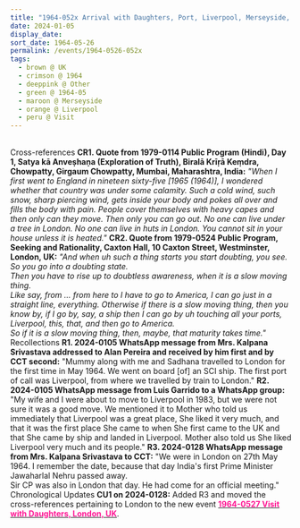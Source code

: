 ```yaml
---
title: "1964-052x Arrival with Daughters, Port, Liverpool, Merseyside, UK"
date: 2024-01-05
display_date: 
sort_date: 1964-05-26
permalink: /events/1964-0526-052x
tags:
  - brown @ UK
  - crimson @ 1964
  - deeppink @ Other
  - green @ 1964-05
  - maroon @ Merseyside
  - orange @ Liverpool
  - peru @ Visit
---
```


<br>

<wave-list>
  <list-title color="DarkSeaGreen" width="80">Cross-references</list-title>
  <list-item color="BlanchedAlmond" width="250"><b>CR1. Quote from 1979-0114 Public Program (Hindi), Day 1, Satya kā Anveṣhaṇa (Exploration of Truth), Biralā Krīṛā Keṃdra, Chowpatty, Girgaum Chowpatty, Mumbai, Maharashtra, India:</b> <i>"When I first went to England in nineteen sixty-five [1965 (1964)], I wondered whether that country was under some calamity. Such a cold wind, such snow, sharp piercing wind, gets inside your body and pokes all over and fills the body with pain. People cover themselves with heavy capes and then only can they move. Then only you can go out. No one can live under a tree in London. No one can live in huts in London. You cannot sit in your house unless it is heated."</i></list-item>  
  <list-item color="Lavender" width="250"><b>CR2. Quote from 1979-0524 Public Program, Seeking and Rationality, Caxton Hall, 10 Caxton Street, Westminster, London, UK:</b> <i>"And when uh such a thing starts you start doubting, you see. So you go into a doubting state.<br>
Then you have to rise up to doubtless awareness, when it is a slow moving thing.<br>
Like say, from ... from here to I have to go to America, I can go just in a straight line, everything. Otherwise if there is a slow moving thing, then you know by, if I go by, say, a ship then I can go by uh touching all your ports, Liverpool, this, that, and then go to America.<br>
So if it is a slow moving thing, then, maybe, that maturity takes time."</i></list-item>
</wave-list>

<br>

<wave-list>
  <list-title color="DarkSeaGreen" width="65"> Recollections</list-title>
  <list-item color="BlanchedAlmond"  width="280"><b>R1. 2024-0105 WhatsApp message from Mrs. Kalpana Srivastava addressed to Alan Pereira and received by him first and by CCT second:</b> "Mummy along with me and Sadhana travelled to London for the first time in May 1964. We went on board [of] an SCI ship. The first port of call was Liverpool, from where we travelled by train to London."</list-item>
   <list-item color="Lavender"  width="280"><b>R2. 2024-0105 WhatsApp message from Luis Garrido to a WhatsApp group:</b> "My wife and I were about to move to Liverpool in 1983, but we were not sure it was a good move. We mentioned it to Mother who told us immediately that Liverpool was a great place, She liked it very much, and that it was the first place She came to when She first came to the UK and that She came by ship and landed in Liverpool. Mother also told us She liked Liverpool very much and its people."</list-item>
   <list-item color="BlanchedAlmond" width="280"><b>R3. 2024-0128 WhatsApp message from Mrs. Kalpana Srivastava to CCT:</b> "We were in London on 27th May 1964. I remember the date, because that day India's first Prime Minister Jawaharlal Nehru passed away.<br>
Sir CP was also in London that day. He had come for an official meeting."</list-item>   
</wave-list>

<br>

<wave-list>
  <list-title color="DarkSeaGreen" width="110">Chronological Updates</list-title>
  <list-item color="BlanchedAlmond"  width="110"><b>CU1 on 2024-0128:</b> Added R3 and moved the cross-references pertaining to London to the new event <a href="https://seven-teams.github.io/events/1964-0527"> <font color="DeepPink"><b>1964-0527 Visit with Daughters, London, UK</b></font></a>.</list-item>
</wave-list>